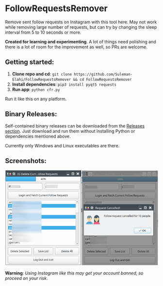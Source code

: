 # FollowRequestsRemover

Remove sent follow requests on Instagram with this tool here. May not work while removing large number of requests, but can try by changing the sleep interval from 5 to 10 seconds or more.

**Created for learning and experimenting**. A lot of things need polishing and there is a lot of room for the improvement as well, so PRs are welcome.

## Getting started:

 1. **Clone repo and cd**: `git clone https://github.com/Suleman-Elahi/FollowRequestsRemover && cd FollowRequestsRemover`
 2. **Install dependencies**: `pip3 install pyqt5 requests`
 3. **Run app**: `python cfr.py`

Run it like this on any platform.

## Binary Releases:

Self-contained binary releases can be downloaded from the [Releases section](https://github.com/Suleman-Elahi/FollowRequestsRemover/releases). Just download and run them without installing Python or dependencies mentioned above.

Currently only Windows and Linux executables are there.

## Screenshots:

![image info](./screenshots/CFRDeleter.png)

**Warning**: *Using Instagram like this may get your account banned, so proceed on your risk*.
